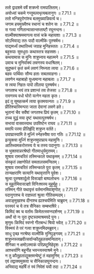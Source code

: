 

  
ततो द्वादशमे वर्षे शत्रघ्नो रामपालिताम्।  
अयोध्यां चकमे गन्तुमल्पभृत्यबलानुगः ॥ 7.71.1 ॥   
ततो मन्त्रिपुरोगांश्च बलमुख्यान्निवर्त्य च।  
जगाम हयमुख्यैश्च रथानां च शतेन सः ॥ 7.71.2 ॥   
स गत्वा गणितान्वासान्सप्ताष्टौ रघुनन्दनः।  
वाल्मीक्याश्रममागत्य वासं चक्रे महायशाः ॥ 7.71.3 ॥   
सोऽभिवाद्य ततः पादौ वाल्मीकेः पुरुषर्षभः।  
पाद्यमर्ध्यं तथातिथ्यं जग्राह मुनिहस्ततः ॥ 7.71.4 ॥   
बहुरूपाः सुमधुराः कथास्तत्र सहस्रशः।  
कथयामास स मुनिः शत्रुघ्नाय महात्मने ॥ 7.71.5 ॥   
उवाच च मुनिर्वाक्यं लवणस्य वधाश्रितम्।  
सुदुष्करं कृतं कर्म लवणं निघ्नता त्वया ॥ 7.71.6 ॥   
बहवः पार्थिवाः सौम्य हताः सबलवाहनाः।  
लवणेन महाबाहो युध्यमाना महाबलाः ॥ 7.71.7 ॥   
स त्वया निहतः पापो लीलया पुरुषर्षभ।  
जगतश्च भयं तत्र प्रशान्तं तव तेजसा ॥ 7.71.8 ॥   
रावणस्य वधो घोरो यत्नेन महता कृतः।  
इदं तु सुमहत्कर्म त्वया कृतमयत्नतः ॥ 7.71.9 ॥   
प्रीतिश्चास्मिन्परा जाता देवानां लवणे हते।  
भूतानां चैव सर्वेषां जगतश्च प्रियं कृतम् ॥ 7.71.10 ॥   
तच्च युद्धं मया दृष्टं यथावत्पुरुषर्षभ।  
सभायां वासवस्याथ उपविष्टेन राघव ॥ 7.71.11 ॥   
ममापि परमा प्रीतिर्हृदि शत्रुघ्न वर्तते।  
उपाघ्रास्यामि ते मूर्ध्नि स्नेहस्यैषा परा गतिः ॥ 7.71.12 ॥   
इत्युक्त्वा मूर्ध्नि शत्रुघ्नमुपाघ्राय महामुनिः।  
आतिथ्यमकरोत्तस्य ये च तस्य पदानुगाः ॥ 7.71.13 ॥   
स भुक्तवान्नरश्रेष्ठो गीतमाधुर्यमुत्तमम्।  
शुश्राव रामचरितं तस्मिन्काले यथाकृमम् ॥ 7.71.14 ॥   
संस्कृतं लक्षणोपेतं समतालसमन्वितम्।  
शुश्राव रामचरितं तस्मिन्काले पुरा कृतम् ॥ 7.71.15 ॥   
तान्यक्षराणि सत्यानि यथावृत्तानि पूर्वशः।  
श्रुत्वा पुरुषशार्दूलो विसञ्ज्ञो बाष्पलोचनः ॥ 7.71.16 ॥   
स मुहूर्तमिवासञ्ज्ञो विनिःश्वस्य मुहुर्मुहुः।  
तस्मिन् गीते यथावृत्तं वर्तमानमिवाशृणोत् ॥ 7.71.17 ॥   
पदानुगाश्च ये राज्ञस्तां श्रुत्वा गीतिसम्पदम्।  
अवाङ्मुखाश्च दीनाश्च ह्याश्चर्यमिति चाब्रुवन् ॥ 7.71.18 ॥   
परस्परं च ये तत्र सैनिकाः सम्बभाषिरे।  
किमिदं क्व च वर्तामः किमेतत्स्वप्नदर्शनम् ॥ 7.71.19 ॥   
अर्थो यो नः पुरा दृष्टस्तमाश्रमपदे पुनः।  
शृणुमः किमिदं स्वप्नो गीतबन्धं श्रियो भवेत् ॥ 7.71.20 ॥   
विस्मयं ते परं गत्वा शत्रुघ्नमिदमब्रुवन्।  
साधु पृच्छ नरश्रेष्ठ वाल्मीकिं मुनिपुङ्गवम् ॥ 7.71.21 ॥   
शत्रुघ्नस्त्वब्रवीत्सर्वान्कौतूहलसमन्वितान्।  
सैनिका न क्षमोऽस्माकं परिप्रष्टुमिहेदृशः ॥ 7.71.22 ॥   
आश्चर्याणि बहूनीह भवन्त्यस्याश्रमे मुनेः।  
न तु कौतूहलाद्युक्तमन्वेष्टुं तं महामुनिम् ॥ 7.71.23 ॥   
एवं तद्वाक्यमुक्त्वा च सैनिकान्रघुनन्दनः।  
अभिवाद्य महर्षिं तं स्वं निवेशं ययौ तदा ॥ 7.71.24 ॥   
